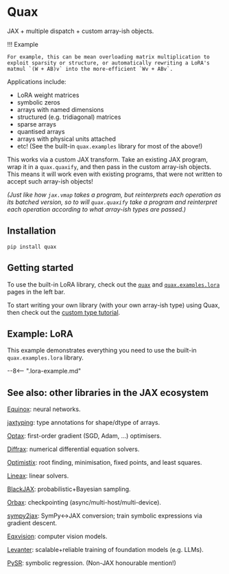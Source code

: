 # Quax

JAX + multiple dispatch + custom array-ish objects.

!!! Example

    For example, this can be mean overloading matrix multiplication to exploit sparsity or structure, or automatically rewriting a LoRA's matmul `(W + AB)v` into the more-efficient `Wv + ABv`.

Applications include:

- LoRA weight matrices
- symbolic zeros
- arrays with named dimensions
- structured (e.g. tridiagonal) matrices
- sparse arrays
- quantised arrays
- arrays with physical units attached
- etc! (See the built-in `quax.examples` library for most of the above!)

This works via a custom JAX transform. Take an existing JAX program, wrap it in a `quax.quaxify`, and then pass in the custom array-ish objects. This means it will work even with existing programs, that were not written to accept such array-ish objects!

_(Just like how `jax.vmap` takes a program, but reinterprets each operation as its batched version, so to will `quax.quaxify` take a program and reinterpret each operation according to what array-ish types are passed.)_

## Installation

```
pip install quax
```

## Getting started

To use the built-in LoRA library, check out the [`quax`](./api/quax.md) and [`quax.examples.lora`](./api/lora.md) pages in the left bar.

To start writing your own library (with your own array-ish type) using Quax, then check out the [custom type tutorial](./examples/custom_rules.ipynb).

## Example: LoRA

This example demonstrates everything you need to use the built-in `quax.examples.lora` library.

--8<-- ".lora-example.md"

## See also: other libraries in the JAX ecosystem

[Equinox](https://github.com/patrick-kidger/equinox): neural networks.

[jaxtyping](https://github.com/patrick-kidger/jaxtyping): type annotations for shape/dtype of arrays.

[Optax](https://github.com/deepmind/optax): first-order gradient (SGD, Adam, ...) optimisers.

[Diffrax](https://github.com/patrick-kidger/diffrax): numerical differential equation solvers.

[Optimistix](https://github.com/patrick-kidger/optimistix): root finding, minimisation, fixed points, and least squares.

[Lineax](https://github.com/patrick-kidger/lineax): linear solvers.

[BlackJAX](https://github.com/blackjax-devs/blackjax): probabilistic+Bayesian sampling.

[Orbax](https://github.com/google/orbax): checkpointing (async/multi-host/multi-device).

[sympy2jax](https://github.com/patrick-kidger/sympy2jax): SymPy<->JAX conversion; train symbolic expressions via gradient descent.

[Eqxvision](https://github.com/paganpasta/eqxvision): computer vision models.

[Levanter](https://github.com/stanford-crfm/levanter): scalable+reliable training of foundation models (e.g. LLMs).

[PySR](https://github.com/milesCranmer/PySR): symbolic regression. (Non-JAX honourable mention!)

